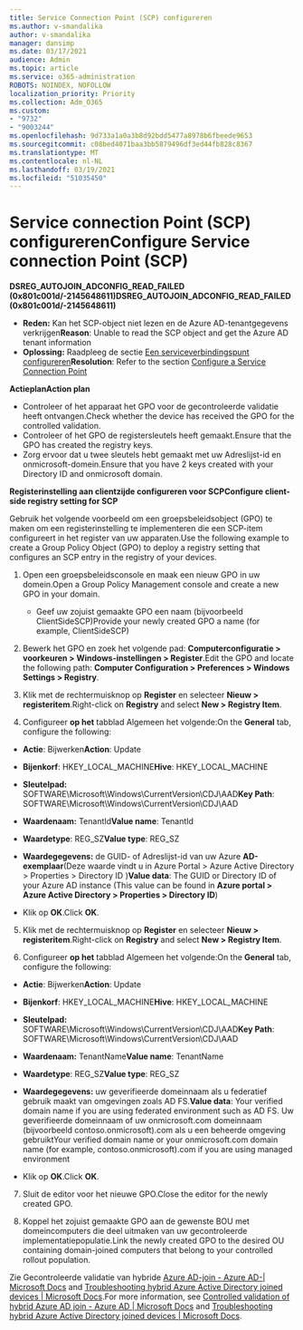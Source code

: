 ```yaml
---
title: Service Connection Point (SCP) configureren
ms.author: v-smandalika
author: v-smandalika
manager: dansimp
ms.date: 03/17/2021
audience: Admin
ms.topic: article
ms.service: o365-administration
ROBOTS: NOINDEX, NOFOLLOW
localization_priority: Priority
ms.collection: Adm_O365
ms.custom:
- "9732"
- "9003244"
ms.openlocfilehash: 9d733a1a0a3b8d92bdd5477a8978b6fbeede9653
ms.sourcegitcommit: c08bed4071baa3bb5879496df3ed44fb828c8367
ms.translationtype: MT
ms.contentlocale: nl-NL
ms.lasthandoff: 03/19/2021
ms.locfileid: "51035450"
---
```

# <a name="configure-service-connection-point-scp"></a><span data-ttu-id="1c863-102">Service connection Point (SCP) configureren</span><span class="sxs-lookup"><span data-stu-id="1c863-102">Configure Service connection Point (SCP)</span></span>

<span data-ttu-id="1c863-103">**DSREG_AUTOJOIN_ADCONFIG_READ_FAILED (0x801c001d/-2145648611)**</span><span class="sxs-lookup"><span data-stu-id="1c863-103">**DSREG_AUTOJOIN_ADCONFIG_READ_FAILED (0x801c001d/-2145648611)**</span></span>

- <span data-ttu-id="1c863-104">**Reden:** Kan het SCP-object niet lezen en de Azure AD-tenantgegevens verkrijgen</span><span class="sxs-lookup"><span data-stu-id="1c863-104">**Reason**: Unable to read the SCP object and get the Azure AD tenant information</span></span>
- <span data-ttu-id="1c863-105">**Oplossing:** Raadpleeg de sectie [Een serviceverbindingspunt configureren](https://docs.microsoft.com/azure/active-directory/devices/hybrid-azuread-join-federated-domains#configure-hybrid-azure-ad-join)</span><span class="sxs-lookup"><span data-stu-id="1c863-105">**Resolution**: Refer to the section [Configure a Service Connection Point](https://docs.microsoft.com/azure/active-directory/devices/hybrid-azuread-join-federated-domains#configure-hybrid-azure-ad-join)</span></span>


<span data-ttu-id="1c863-106">**Actieplan**</span><span class="sxs-lookup"><span data-stu-id="1c863-106">**Action plan**</span></span>

- <span data-ttu-id="1c863-107">Controleer of het apparaat het GPO voor de gecontroleerde validatie heeft ontvangen.</span><span class="sxs-lookup"><span data-stu-id="1c863-107">Check whether the device has received the GPO for the controlled validation.</span></span>
- <span data-ttu-id="1c863-108">Controleer of het GPO de registersleutels heeft gemaakt.</span><span class="sxs-lookup"><span data-stu-id="1c863-108">Ensure that the GPO has created the registry keys.</span></span>
- <span data-ttu-id="1c863-109">Zorg ervoor dat u twee sleutels hebt gemaakt met uw Adreslijst-id en onmicrosoft-domein.</span><span class="sxs-lookup"><span data-stu-id="1c863-109">Ensure that you have 2 keys created with your Directory ID and onmicrosoft domain.</span></span>

<span data-ttu-id="1c863-110">**Registerinstelling aan clientzijde configureren voor SCP**</span><span class="sxs-lookup"><span data-stu-id="1c863-110">**Configure client-side registry setting for SCP**</span></span>

<span data-ttu-id="1c863-111">Gebruik het volgende voorbeeld om een groepsbeleidsobject (GPO) te maken om een registerinstelling te implementeren die een SCP-item configureert in het register van uw apparaten.</span><span class="sxs-lookup"><span data-stu-id="1c863-111">Use the following example to create a Group Policy Object (GPO) to deploy a registry setting that configures an SCP entry in the registry of your devices.</span></span>

1. <span data-ttu-id="1c863-112">Open een groepsbeleidsconsole en maak een nieuw GPO in uw domein.</span><span class="sxs-lookup"><span data-stu-id="1c863-112">Open a Group Policy Management console and create a new GPO in your domain.</span></span>
     - <span data-ttu-id="1c863-113">Geef uw zojuist gemaakte GPO een naam (bijvoorbeeld ClientSideSCP)</span><span class="sxs-lookup"><span data-stu-id="1c863-113">Provide your newly created GPO a name (for example, ClientSideSCP)</span></span>

2. <span data-ttu-id="1c863-114">Bewerk het GPO en zoek het volgende pad: **Computerconfiguratie > voorkeuren > Windows-instellingen > Register**.</span><span class="sxs-lookup"><span data-stu-id="1c863-114">Edit the GPO and locate the following path: **Computer Configuration > Preferences > Windows Settings > Registry**.</span></span>

3. <span data-ttu-id="1c863-115">Klik met de rechtermuisknop op **Register** en selecteer **Nieuw > registeritem**.</span><span class="sxs-lookup"><span data-stu-id="1c863-115">Right-click on **Registry** and select **New > Registry Item**.</span></span>

4. <span data-ttu-id="1c863-116">Configureer **op het** tabblad Algemeen het volgende:</span><span class="sxs-lookup"><span data-stu-id="1c863-116">On the **General** tab, configure the following:</span></span>
  
- <span data-ttu-id="1c863-117">**Actie**: Bijwerken</span><span class="sxs-lookup"><span data-stu-id="1c863-117">**Action**: Update</span></span>
    
- <span data-ttu-id="1c863-118">**Bijenkorf**: HKEY_LOCAL_MACHINE</span><span class="sxs-lookup"><span data-stu-id="1c863-118">**Hive**: HKEY_LOCAL_MACHINE</span></span>
    
- <span data-ttu-id="1c863-119">**Sleutelpad:** SOFTWARE\Microsoft\Windows\CurrentVersion\CDJ\AAD</span><span class="sxs-lookup"><span data-stu-id="1c863-119">**Key Path**: SOFTWARE\Microsoft\Windows\CurrentVersion\CDJ\AAD</span></span>
    
- <span data-ttu-id="1c863-120">**Waardenaam:** TenantId</span><span class="sxs-lookup"><span data-stu-id="1c863-120">**Value name**: TenantId</span></span>
    
- <span data-ttu-id="1c863-121">**Waardetype**: REG_SZ</span><span class="sxs-lookup"><span data-stu-id="1c863-121">**Value type**: REG_SZ</span></span>
    
- <span data-ttu-id="1c863-122">**Waardegegevens:** de GUID- of Adreslijst-id van uw Azure **AD-exemplaar**(Deze waarde vindt u in Azure Portal > Azure Active Directory > Properties > Directory ID )</span><span class="sxs-lookup"><span data-stu-id="1c863-122">**Value data**: The GUID or Directory ID of your Azure AD instance (This value can be found in **Azure portal > Azure Active Directory > Properties > Directory ID**)</span></span>
 
- <span data-ttu-id="1c863-123">Klik op **OK**.</span><span class="sxs-lookup"><span data-stu-id="1c863-123">Click **OK**.</span></span>
 
5. <span data-ttu-id="1c863-124">Klik met de rechtermuisknop op **Register** en selecteer **Nieuw > registeritem**.</span><span class="sxs-lookup"><span data-stu-id="1c863-124">Right-click on **Registry** and select **New > Registry Item**.</span></span>

6. <span data-ttu-id="1c863-125">Configureer **op het** tabblad Algemeen het volgende:</span><span class="sxs-lookup"><span data-stu-id="1c863-125">On the **General** tab, configure the following:</span></span>
  
- <span data-ttu-id="1c863-126">**Actie**: Bijwerken</span><span class="sxs-lookup"><span data-stu-id="1c863-126">**Action**: Update</span></span>
    
- <span data-ttu-id="1c863-127">**Bijenkorf**: HKEY_LOCAL_MACHINE</span><span class="sxs-lookup"><span data-stu-id="1c863-127">**Hive**: HKEY_LOCAL_MACHINE</span></span>
    
- <span data-ttu-id="1c863-128">**Sleutelpad:** SOFTWARE\Microsoft\Windows\CurrentVersion\CDJ\AAD</span><span class="sxs-lookup"><span data-stu-id="1c863-128">**Key Path**: SOFTWARE\Microsoft\Windows\CurrentVersion\CDJ\AAD</span></span>
    
- <span data-ttu-id="1c863-129">**Waardenaam:** TenantName</span><span class="sxs-lookup"><span data-stu-id="1c863-129">**Value name**: TenantName</span></span>
    
- <span data-ttu-id="1c863-130">**Waardetype**: REG_SZ</span><span class="sxs-lookup"><span data-stu-id="1c863-130">**Value type**: REG_SZ</span></span>
    
- <span data-ttu-id="1c863-131">**Waardegegevens:** uw geverifieerde domeinnaam als u federatief gebruik maakt van omgevingen zoals AD FS.</span><span class="sxs-lookup"><span data-stu-id="1c863-131">**Value data**: Your verified domain name if you are using federated environment such as AD FS.</span></span> <span data-ttu-id="1c863-132">Uw geverifieerde domeinnaam of uw onmicrosoft.com domeinnaam (bijvoorbeeld contoso.onmicrosoft).com als u een beheerde omgeving gebruikt</span><span class="sxs-lookup"><span data-stu-id="1c863-132">Your verified domain name or your onmicrosoft.com domain name (for example, contoso.onmicrosoft).com if you are using managed environment</span></span>

- <span data-ttu-id="1c863-133">Klik op **OK**.</span><span class="sxs-lookup"><span data-stu-id="1c863-133">Click **OK**.</span></span>

7. <span data-ttu-id="1c863-134">Sluit de editor voor het nieuwe GPO.</span><span class="sxs-lookup"><span data-stu-id="1c863-134">Close the editor for the newly created GPO.</span></span>

8. <span data-ttu-id="1c863-135">Koppel het zojuist gemaakte GPO aan de gewenste BOU met domeincomputers die deel uitmaken van uw gecontroleerde implementatiepopulatie.</span><span class="sxs-lookup"><span data-stu-id="1c863-135">Link the newly created GPO to the desired OU containing domain-joined computers that belong to your controlled rollout population.</span></span>

<span data-ttu-id="1c863-136">Zie Gecontroleerde validatie van hybride [Azure AD-join - Azure AD-| Microsoft Docs](https://docs.microsoft.com/azure/active-directory/devices/hybrid-azuread-join-control) and  [Troubleshooting hybrid Azure Active Directory joined devices | Microsoft Docs](https://docs.microsoft.com/azure/active-directory/devices/troubleshoot-hybrid-join-windows-current).</span><span class="sxs-lookup"><span data-stu-id="1c863-136">For more information, see [Controlled validation of hybrid Azure AD join - Azure AD | Microsoft Docs](https://docs.microsoft.com/azure/active-directory/devices/hybrid-azuread-join-control) and  [Troubleshooting hybrid Azure Active Directory joined devices | Microsoft Docs](https://docs.microsoft.com/azure/active-directory/devices/troubleshoot-hybrid-join-windows-current).</span></span>









